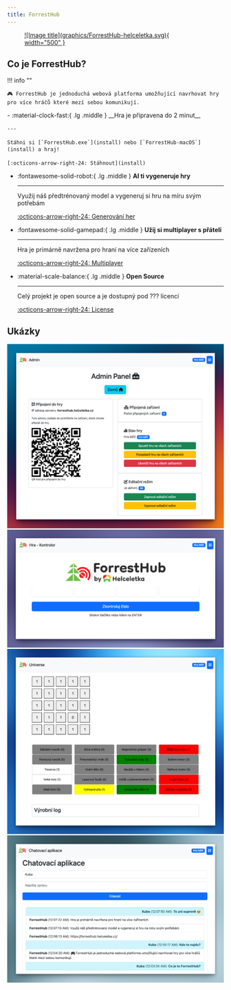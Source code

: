 ```yaml
---
title: ForrestHub
---
```


<a href="https://helceletka.cz/" target="_blank" rel="noopener">
    <figure markdown="span">
        ![Image title](graphics/ForrestHub-helceletka.svg){ width="500" }
    </figure>
</a>

## Co je ForrestHub?


!!! info ""

    🎮 ForrestHub je jednoduchá webová platforma umožňující navrhovat hry pro více hráčů které mezí sebou komunikují.


<div class="grid cards" markdown>
-   :material-clock-fast:{ .lg .middle } __Hra je připravena do 2 minut__

    ---

    Stáhni si [`ForrestHub.exe`](install) nebo [`ForrestHub-macOS`](install) a hraj!

    [:octicons-arrow-right-24: Stáhnout](install)

-   :fontawesome-solid-robot:{ .lg .middle } __AI ti vygeneruje hry__

    ---

    Využij náš předtrénovaný model a vygeneruj si hru na míru svým potřebám

    [:octicons-arrow-right-24: Generování her](game)


-   :fontawesome-solid-gamepad:{ .lg .middle } __Užij si multiplayer s přáteli__

    ---

    Hra je primárně navržena pro hraní na více zařízeních

    [:octicons-arrow-right-24: Multiplayer](connection)

-   :material-scale-balance:{ .lg .middle } __Open Source__

    ---

    Celý projekt je open source a je dostupný pod ??? licencí

    [:octicons-arrow-right-24: License](license)

</div>



## Ukázky
![ForrestHub](./media/admin.png)
![ForrestHub](./media/kontrolor.png)
![ForrestHub](./media/universe.png)
![ForrestHub](./media/chat.png)
